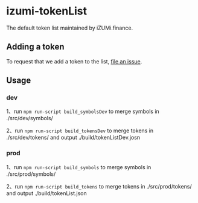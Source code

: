 # izumi-tokenList

The default token list maintained by iZUMi.finance.

## Adding a token
To request that we add a token to the list, 
[file an issue](https://github.com/izumiFinance/izumi-tokenList/issues/new?assignees=&labels=token+request&template=issue--token-request.md&title=Add+%7BTOKEN_SYMBOL%7D%3A+%7BTOKEN_NAME%7D).



## Usage
### dev
1、run `npm run-script build_symbolsDev` to merge symbols in ./src/dev/symbols/

2、run `npm run-script build_tokensDev`  to merge tokens in ./src/dev/tokens/ and output ./build/tokenListDev.josn 
### prod
1、run `npm run-script build_symbols` to merge symbols in ./src/prod/symbols/

2、run `npm run-script build_tokens`  to merge tokens in ./src/prod/tokens/ and output ./build/tokenList.json
